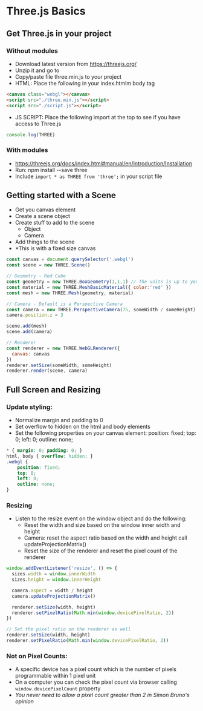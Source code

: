 # Three.js Basics

## Get Three.js in your project

### Without modules
- Download latest version from https://threejs.org/
- Unzip it and go to 
- Copy/paste file three.min.js to your project
- HTML: Place the following in your index.htmlm body tag
```html
<canvas class="webgl"></canvas>
<script src="./three.min.js"></script>
<script src="./script.js"></script>
```
- JS SCRIPT: Place the following import at the top to see if you have access to Three.js
```javascript
console.log(THREE)
```

### With modules
- https://threejs.org/docs/index.html#manual/en/introduction/Installation
- Run: npm install --save three
- Include `import * as THREE from 'three';` in your script file

## Getting started with a Scene
- Get you canvas element
- Create a scene object
- Create stuff to add to the scene
  - Object
  - Camera
- Add things to the scene
- *This is with a fixed size canvas

```javascript
const canvas = document.querySelector('.webgl')
const scene = new THREE.Scene()

// Geometry - Red Cube
const geometry = new THREE.BoxGeometry(1,1,1) // The units is up to you
const material = new THREE.MeshBasicMaterial({ color:'red' })
const mesh = new THREE.Mesh(geometry, material)

// Camera - Default is a Perspective Camera
const camera = new THREE.PerspectiveCamera(75, someWidth / someHeight)
camera.position.z = 3

scene.add(mesh)
scene.add(camera)

// Renderer
const renderer = new THREE.WebGLRenderer({
  canvas: canvas
})
renderer.setSize(someWidth, someHeight)
renderer.render(scene, camera)
```

## Full Screen and Resizing

### Update styling:
- Normalize margin and padding to 0
- Set overflow to hidden on the html and body elements
- Set the following properties on your canvas element: position: fixed; top: 0; left: 0; outline: none;
```css
* { margin: 0; padding: 0; }
html, body { overflow: hidden; }
.webgl {
    position: fixed;
    top: 0;
    left: 0;
    outline: none;
}
```

### Resizing
- Listen to the resize event on the window object and do the following:
  - Reset the width and size based on the window inner width and height
  - Camera: reset the aspect ratio based on the width and height call updateProjectionMatrix()
  - Reset the size of the renderer and reset the pixel count of the renderer
```javascript
window.addEventListener('resize', () => {
  sizes.width = window.innerWidth
  sizes.height = window.innerHeight

  camera.aspect = width / height
  camera.updateProjectionMatrix()

  renderer.setSize(width, height)
  renderer.setPixelRatio(Math.min(window.devicePixelRatio, 2))
})

// Set the pixel ratio on the renderer as well
renderer.setSize(width, height)
renderer.setPixelRatio(Math.min(window.devicePixelRatio, 2))
```

### Not on Pixel Counts:
- A specific device has a pixel count which is the number of pixels programmable within 1 pixel unit
- On a computer you can check the pixel count via browser calling `window.devicePixelCount` property
- *You never need to allow a pixel count greater than 2 in Simon Bruno's opinion*